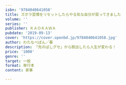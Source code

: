 ```yaml
---
isbn: '9784040641058'
title: ズボラ習慣をリセットしたらやる気な自分が戻ってきました
volume: ''
series: ''
publisher: ＫＡＯＫＡＷＡ
pubdate: '2019-09-13'
cover: 'https://cover.openbd.jp/9784040641058.jpg'
author: わたなべぽん／著
description: 「先のばしグセ」から脱出したら人生が変わる！
price: '1000'
genre: ''
target: 一般
format: 単行本
content: 家事

---
```

